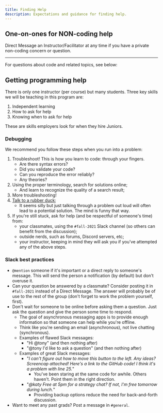```yaml
---
title: Finding Help
description: Expectations and guidance for finding help.
---
```


## One-on-ones for NON-coding help
Direct Message an Instructor/Facilitator at any time if you have a private non-coding concern or question.

---

For questions about code and related topics, see below:

## Getting programming help
There is only one instructor (per course) but many students. Three key skills we will be teaching in this program are:
1. Independent learning
2. How to ask for help
3. Knowing when to ask for help

These are skills employers look for when they hire Juniors.

### Debugging
We recommend you follow these steps when you run into a problem:
1. Troubleshoot! This is how you learn to code: through your fingers.
    - Are there syntax errors? 
    - Did you validate your code?
    - Can you reproduce the error reliably?
    - Any theories?
2. Using the proper terminology, search for solutions online;
    - And learn to recognize the quality of a search result;
3. More troubleshooting!
4. [Talk to a rubber duck](https://rubberduckdebugging.com/);
    - It seems silly but just talking through a problem out loud will often lead to a potential solution. The mind is funny that way.
5. If you're still stuck, ask for help (and be respectful of someone's time) from:
    - your classmates, using the `#fall-2021` Slack channel (so others can benefit from the discussion);
    - outside nerds, such as forums, Discord servers, etc;
    - your instructor, keeping in mind they will ask you if you've attempted any of the above steps.

### Slack best practices
- `@mention` someone if it's important or a direct reply to someone's message. This will send the person a notification (by default) but don't overuse it.
- Can your question be answered by a classmate? Consider posting it in `#fall-2021` instead of a Direct Message. The answer will probably be of use to the rest of the group (don't forget to work the problem yourself, first).
- Don't wait for someone to be online before asking them a question. Just ask the question and give the person some time to respond.
    - The goal of asynchronous messaging apps is to provide enough information so that someone can help while you're offline. 
    - Think like you're sending an email (asynchronous), not live chatting (synchronous).
    - Examples of flawed Slack messages:
        - "Hi @tony" (and then nothing after)
        - "@tony I'd like to ask a question" (and then nothing after)
    - Examples of great Slack messages:
        - "_I can't figure out how to move this button to the left. Any ideas? Screencap attached! Here's a link to the GitHub code! I think it's a problem with line 25._"
            - You've been staring at the same code for awhile. Others haven't. Point them in the right direction.
        - "_@katy Free at 5pm for a strategy chat? If not, I'm free tomorrow during lunch._"
            - Providing backup options reduce the need for back-and-forth discussion.
- Want to meet any past grads? Post a message in `#general`.
